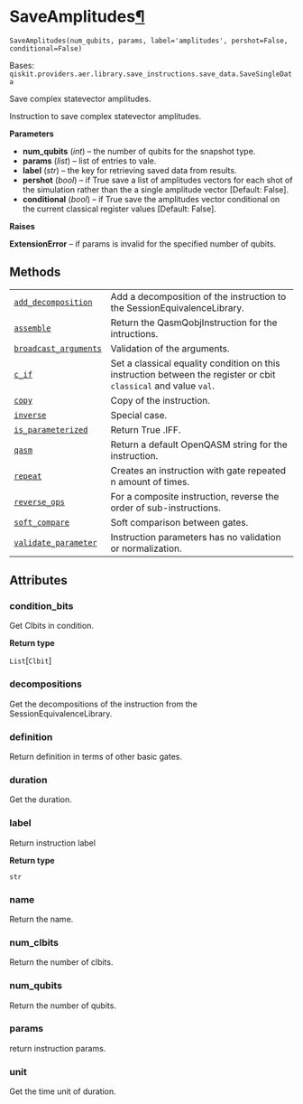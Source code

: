 # SaveAmplitudes[¶](#saveamplitudes "Permalink to this headline")

<span id="undefined" />

`SaveAmplitudes(num_qubits, params, label='amplitudes', pershot=False, conditional=False)`

Bases: `qiskit.providers.aer.library.save_instructions.save_data.SaveSingleData`

Save complex statevector amplitudes.

Instruction to save complex statevector amplitudes.

**Parameters**

*   **num\_qubits** (*int*) – the number of qubits for the snapshot type.
*   **params** (*list*) – list of entries to vale.
*   **label** (*str*) – the key for retrieving saved data from results.
*   **pershot** (*bool*) – if True save a list of amplitudes vectors for each shot of the simulation rather than the a single amplitude vector \[Default: False].
*   **conditional** (*bool*) – if True save the amplitudes vector conditional on the current classical register values \[Default: False].

**Raises**

**ExtensionError** – if params is invalid for the specified number of qubits.

## Methods

|                                                                                                                                                                                                                            |                                                                                                                  |
| -------------------------------------------------------------------------------------------------------------------------------------------------------------------------------------------------------------------------- | ---------------------------------------------------------------------------------------------------------------- |
| [`add_decomposition`](qiskit.providers.aer.library.SaveAmplitudes.add_decomposition#qiskit.providers.aer.library.SaveAmplitudes.add_decomposition "qiskit.providers.aer.library.SaveAmplitudes.add_decomposition")         | Add a decomposition of the instruction to the SessionEquivalenceLibrary.                                         |
| [`assemble`](qiskit.providers.aer.library.SaveAmplitudes.assemble#qiskit.providers.aer.library.SaveAmplitudes.assemble "qiskit.providers.aer.library.SaveAmplitudes.assemble")                                             | Return the QasmQobjInstruction for the intructions.                                                              |
| [`broadcast_arguments`](qiskit.providers.aer.library.SaveAmplitudes.broadcast_arguments#qiskit.providers.aer.library.SaveAmplitudes.broadcast_arguments "qiskit.providers.aer.library.SaveAmplitudes.broadcast_arguments") | Validation of the arguments.                                                                                     |
| [`c_if`](qiskit.providers.aer.library.SaveAmplitudes.c_if#qiskit.providers.aer.library.SaveAmplitudes.c_if "qiskit.providers.aer.library.SaveAmplitudes.c_if")                                                             | Set a classical equality condition on this instruction between the register or cbit `classical` and value `val`. |
| [`copy`](qiskit.providers.aer.library.SaveAmplitudes.copy#qiskit.providers.aer.library.SaveAmplitudes.copy "qiskit.providers.aer.library.SaveAmplitudes.copy")                                                             | Copy of the instruction.                                                                                         |
| [`inverse`](qiskit.providers.aer.library.SaveAmplitudes.inverse#qiskit.providers.aer.library.SaveAmplitudes.inverse "qiskit.providers.aer.library.SaveAmplitudes.inverse")                                                 | Special case.                                                                                                    |
| [`is_parameterized`](qiskit.providers.aer.library.SaveAmplitudes.is_parameterized#qiskit.providers.aer.library.SaveAmplitudes.is_parameterized "qiskit.providers.aer.library.SaveAmplitudes.is_parameterized")             | Return True .IFF.                                                                                                |
| [`qasm`](qiskit.providers.aer.library.SaveAmplitudes.qasm#qiskit.providers.aer.library.SaveAmplitudes.qasm "qiskit.providers.aer.library.SaveAmplitudes.qasm")                                                             | Return a default OpenQASM string for the instruction.                                                            |
| [`repeat`](qiskit.providers.aer.library.SaveAmplitudes.repeat#qiskit.providers.aer.library.SaveAmplitudes.repeat "qiskit.providers.aer.library.SaveAmplitudes.repeat")                                                     | Creates an instruction with gate repeated n amount of times.                                                     |
| [`reverse_ops`](qiskit.providers.aer.library.SaveAmplitudes.reverse_ops#qiskit.providers.aer.library.SaveAmplitudes.reverse_ops "qiskit.providers.aer.library.SaveAmplitudes.reverse_ops")                                 | For a composite instruction, reverse the order of sub-instructions.                                              |
| [`soft_compare`](qiskit.providers.aer.library.SaveAmplitudes.soft_compare#qiskit.providers.aer.library.SaveAmplitudes.soft_compare "qiskit.providers.aer.library.SaveAmplitudes.soft_compare")                             | Soft comparison between gates.                                                                                   |
| [`validate_parameter`](qiskit.providers.aer.library.SaveAmplitudes.validate_parameter#qiskit.providers.aer.library.SaveAmplitudes.validate_parameter "qiskit.providers.aer.library.SaveAmplitudes.validate_parameter")     | Instruction parameters has no validation or normalization.                                                       |

## Attributes

<span id="undefined" />

### condition\_bits

Get Clbits in condition.

**Return type**

`List`\[`Clbit`]

<span id="undefined" />

### decompositions

Get the decompositions of the instruction from the SessionEquivalenceLibrary.

<span id="undefined" />

### definition

Return definition in terms of other basic gates.

<span id="undefined" />

### duration

Get the duration.

<span id="undefined" />

### label

Return instruction label

**Return type**

`str`

<span id="undefined" />

### name

Return the name.

<span id="undefined" />

### num\_clbits

Return the number of clbits.

<span id="undefined" />

### num\_qubits

Return the number of qubits.

<span id="undefined" />

### params

return instruction params.

<span id="undefined" />

### unit

Get the time unit of duration.
